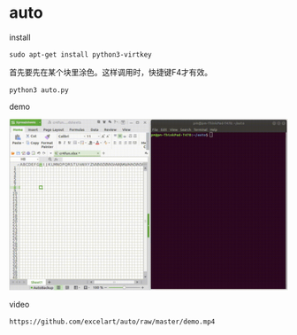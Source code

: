 # auto

install

```
sudo apt-get install python3-virtkey
```

首先要先在某个块里涂色。这样调用时，快捷键F4才有效。

```
python3 auto.py
```

demo

![](demo.gif)

video

```
https://github.com/excelart/auto/raw/master/demo.mp4
```

